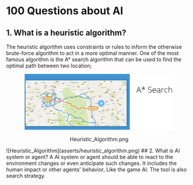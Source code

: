 # 100 Questions about AI
## 1. What is a heuristic algorithm?
The heuristic algorithm uses constraints or rules to inform the otherwise brute-force algorithm to act in a more optimal manner. One of the most famous algorithm is the A* search algorithm that can be used to find the optimal path between two location;
<center style="align: right">
<img src="asserts/heuristic_algorithm.png" width=80%/>

Heuristic_Algorithm.png
</center>
![Heuristic_Algorithm](asserts/heuristic_algorithm.png)
## 2. What is AI system or agent?
A AI system or agent should be able to react to the environment changes or even anticipate such changes. It includes the human impact or other agents' behavior, Like the game AI. The tool is also search strategy.
